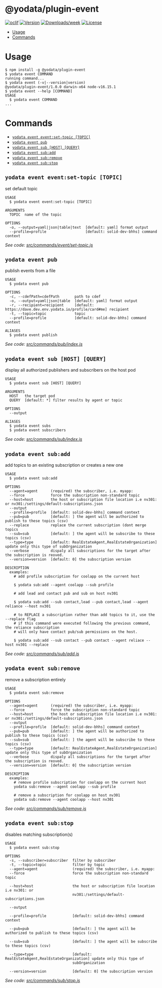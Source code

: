 @yodata/plugin-event
====================



[![oclif](https://img.shields.io/badge/cli-oclif-brightgreen.svg)](https://oclif.io)
[![Version](https://img.shields.io/npm/v/@yodata/plugin-event.svg)](https://npmjs.org/package/@yodata/plugin-event)
[![Downloads/week](https://img.shields.io/npm/dw/@yodata/plugin-event.svg)](https://npmjs.org/package/@yodata/plugin-event)
[![License](https://img.shields.io/npm/l/@yodata/plugin-event.svg)](https://github.com/yodata/yodata/blob/master/package.json)

<!-- toc -->
* [Usage](#usage)
* [Commands](#commands)
<!-- tocstop -->
# Usage
<!-- usage -->
```sh-session
$ npm install -g @yodata/plugin-event
$ yodata event COMMAND
running command...
$ yodata event (-v|--version|version)
@yodata/plugin-event/1.0.0 darwin-x64 node-v16.15.1
$ yodata event --help [COMMAND]
USAGE
  $ yodata event COMMAND
...
```
<!-- usagestop -->
# Commands
<!-- commands -->
* [`yodata event event:set-topic [TOPIC]`](#yodata-event-eventset-topic-topic)
* [`yodata event pub`](#yodata-event-pub)
* [`yodata event sub [HOST] [QUERY]`](#yodata-event-sub-host-query)
* [`yodata event sub:add`](#yodata-event-subadd)
* [`yodata event sub:remove`](#yodata-event-subremove)
* [`yodata event sub:stop`](#yodata-event-substop)

## `yodata event event:set-topic [TOPIC]`

set default topic

```
USAGE
  $ yodata event event:set-topic [TOPIC]

ARGUMENTS
  TOPIC  name of the topic

OPTIONS
  -o, --output=yaml|json|table|text  [default: yaml] format output
  --profile=profile                  [default: solid-dev-bhhs] command context
```

_See code: [src/commands/event/set-topic.js](https://github.com/Yodata/yodata/blob/v1.0.0/src/commands/event/set-topic.js)_

## `yodata event pub`

publish events from a file

```
USAGE
  $ yodata event pub

OPTIONS
  -c, --cdefPath=cdefPath       path to cdef
  -o, --output=yaml|json|table  [default: yaml] format output
  -r, --recipient=recipient     [default: https://dave.dev.env.yodata.io/profile/card#me] recipient
  -t, --topic=topic             topic
  --profile=profile             [default: solid-dev-bhhs] command context

ALIASES
  $ yodata event publish
```

_See code: [src/commands/pub/index.js](https://github.com/Yodata/yodata/blob/v1.0.0/src/commands/pub/index.js)_

## `yodata event sub [HOST] [QUERY]`

display all authorized publishers and subscribers on the host pod

```
USAGE
  $ yodata event sub [HOST] [QUERY]

ARGUMENTS
  HOST   the target pod
  QUERY  [default: *] filter results by agent or topic

OPTIONS
  --output

ALIASES
  $ yodata event subs
  $ yodata event subscribers
```

_See code: [src/commands/sub/index.js](https://github.com/Yodata/yodata/blob/v1.0.0/src/commands/sub/index.js)_

## `yodata event sub:add`

add topics to an existing subscription or creates a new one

```
USAGE
  $ yodata event sub:add

OPTIONS
  --agent=agent      (required) the subscriber, i.e. myapp:
  --force            force the subscription non-standard topic
  --host=host        the host or subscription file location i.e nv301: or nv301:/settings/default-subscriptions.json
  --output
  --profile=profile  [default: solid-dev-bhhs] command context
  --pub=pub          [default: ] the agent will be authorized to publish to these topics (csv)
  --replace          replace the current subscription (dont merge topics
  --sub=sub          [default: ] the agent will be subscribe to these topics (csv)
  --type=type        [default: RealEstateAgent,RealEstateOrganization] update only this type of subOrganization
  --verbose          dispaly all subscriptions for the target after the subscription is reoved.
  --version=version  [default: 0] the subscription version

DESCRIPTION
  examples:
    # add profile subscription for coolapp on the current host

    $ yodata sub:add --agent coolapp --sub profile

    # add lead and contact pub and sub on host nv301

    $ yodata sub:add --sub contact,lead --pub contact,lead --agent reliance --host nv301

    # to REPLACE a subscription rather than add topics to it, use the --replace flag
    # if this command were executed following the previous command, the reliance subscription
    # will only have contact pub/sub permissions on the host.

    $ yodata sub:add --sub contact --pub contact --agent reliace --host nv301 --replace
```

_See code: [src/commands/sub/add.js](https://github.com/Yodata/yodata/blob/v1.0.0/src/commands/sub/add.js)_

## `yodata event sub:remove`

remove a subscription entirely

```
USAGE
  $ yodata event sub:remove

OPTIONS
  --agent=agent      (required) the subscriber, i.e. myapp:
  --force            force the subscription non-standard topic
  --host=host        the host or subscription file location i.e nv301: or nv301:/settings/default-subscriptions.json
  --output
  --profile=profile  [default: solid-dev-bhhs] command context
  --pub=pub          [default: ] the agent will be authorized to publish to these topics (csv)
  --sub=sub          [default: ] the agent will be subscribe to these topics (csv)
  --type=type        [default: RealEstateAgent,RealEstateOrganization] update only this type of subOrganization
  --verbose          dispaly all subscriptions for the target after the subscription is reoved.
  --version=version  [default: 0] the subscription version

DESCRIPTION
  examples:
    # remove profile subscription for coolapp on the current host
    yodata sub:remove --agent coolapp --sub profile

    # remove a subscription for coolapp on host nv301
    yodata sub:remove --agent coolapp --host nv301
```

_See code: [src/commands/sub/remove.js](https://github.com/Yodata/yodata/blob/v1.0.0/src/commands/sub/remove.js)_

## `yodata event sub:stop`

disables matching subscription(s)

```
USAGE
  $ yodata event sub:stop

OPTIONS
  -s, --subscriber=subscriber  filter by subscriber
  -t, --topic=topic            filter by topic
  --agent=agent                (required) the subscriber, i.e. myapp:
  --force                      force the subscription non-standard topic

  --host=host                  the host or subscription file location i.e nv301: or
                               nv301:/settings/default-subscriptions.json

  --output

  --profile=profile            [default: solid-dev-bhhs] command context

  --pub=pub                    [default: ] the agent will be authorized to publish to these topics (csv)

  --sub=sub                    [default: ] the agent will be subscribe to these topics (csv)

  --type=type                  [default: RealEstateAgent,RealEstateOrganization] update only this type of
                               subOrganization

  --version=version            [default: 0] the subscription version
```

_See code: [src/commands/sub/stop.js](https://github.com/Yodata/yodata/blob/v1.0.0/src/commands/sub/stop.js)_
<!-- commandsstop -->

